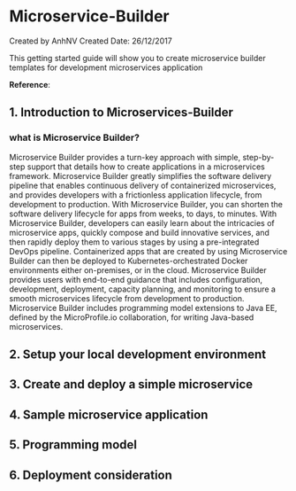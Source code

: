 # Microservice-Builder
Created by AnhNV Created Date: 26/12/2017

This getting started guide will show you to create microservice builder templates for development microservices application

**Reference**:

## 1. Introduction to Microservices-Builder
### what is Microservice Builder?
Microservice Builder provides a turn-key approach with simple, step-by-step support that details how to create applications in a microservices framework. Microservice Builder greatly simplifies the software delivery pipeline that enables continuous delivery of containerized microservices, and provides developers with a frictionless application lifecycle, from development to production. With Microservice Builder, you can shorten the software delivery lifecycle for apps from weeks, to days, to minutes.
With Microservice Builder, developers can easily learn about the intricacies of microservice apps, quickly compose and build innovative services, and then rapidly deploy them to various stages by using a pre-integrated DevOps pipeline. Containerized apps that are created by using Microservice Builder can then be deployed to Kubernetes-orchestrated Docker environments either on-premises, or in the cloud. Microservice Builder provides users with end-to-end guidance that includes configuration, development, deployment, capacity planning, and monitoring to ensure a smooth microservices lifecycle from development to production. Microservice Builder includes programming model extensions to Java EE, defined by the MicroProfile.io collaboration, for writing Java-based microservices.
## 2. Setup your local development environment
## 3. Create and deploy a simple microservice 
## 4. Sample microservice application
## 5. Programming model
## 6. Deployment consideration
